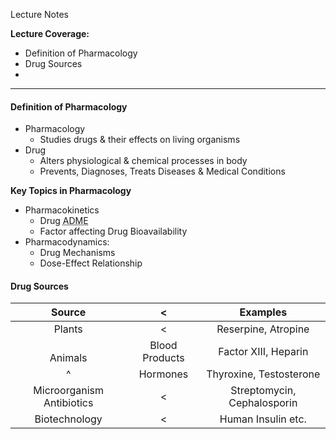 Lecture Notes

**Lecture Coverage:**
- Definition of Pharmacology
- Drug Sources
- 

---
#### **Definition of Pharmacology**
- Pharmacology
	- Studies drugs & their effects on living organisms
- Drug
	- Alters physiological & chemical processes in body
	- Prevents, Diagnoses, Treats Diseases & Medical Conditions

**Key Topics in Pharmacology**
- Pharmacokinetics
	- Drug <abbr Title="Absorption, Digestion, Metabolism & Excretion">ADME</abbr>
	- Factor affecting Drug Bioavailability
- Pharmacodynamics:
	- Drug Mechanisms
	- Dose-Effect Relationship


#### **Drug Sources**
|        **Source**         |       <        |        **Examples**         |
| :-----------------------: | :------------: | :-------------------------: |
|          Plants           |       <        |     Reserpine, Atropine     |
|        <br>Animals        | Blood Products |    Factor XIII, Heparin     |
|             ^             |    Hormones    |   Thyroxine, Testosterone   |
| Microorganism Antibiotics |       <        | Streptomycin, Cephalosporin |
|       Biotechnology       |       <        |     Human Insulin etc.      |


